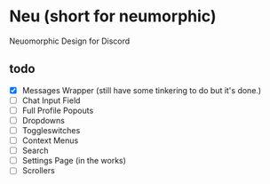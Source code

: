 # Neu (short for neumorphic)
Neuomorphic Design for Discord
## todo
- [x] Messages Wrapper (still have some tinkering to do but it's done.)
- [ ] Chat Input Field
- [ ] Full Profile Popouts
- [ ] Dropdowns
- [ ] Toggleswitches
- [ ] Context Menus
- [ ] Search
- [ ] Settings Page (in the works)
- [ ] Scrollers
